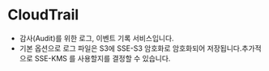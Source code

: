 # CloudTrail

- 감사(Audit)를 위한 로그, 이벤트 기록 서비스입니다.
- 기본 옵션으로 로그 파일은 S3에 SSE-S3 암호화로 암호화되어 저장됩니다.추가적으로 SSE-KMS 를 사용할지를 결정할 수 있습니다.